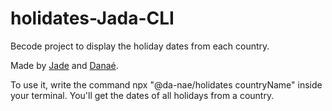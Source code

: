# holidates-Jada-CLI
Becode project to display the holiday dates from each country.

Made by [Jade](https://github.com/TreshMiralissa) and [Danaé](https://github.com/Da-nae).

To use it, write the command npx "@da-nae/holidates countryName" inside your terminal. You'll get the dates of all holidays from a country.